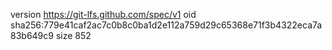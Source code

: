 version https://git-lfs.github.com/spec/v1
oid sha256:779e41caf2ac7c0b8c0ba1d2e112a759d29c65368e71f3b4322eca7a83b649c9
size 852
